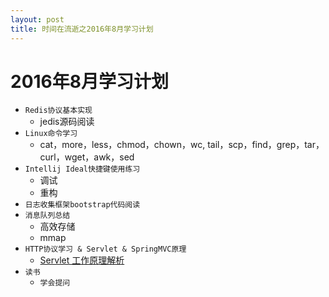 ```yaml
---
layout: post
title: 时间在流逝之2016年8月学习计划
---
```


# 2016年8月学习计划

* `Redis协议基本实现`
	- jedis源码阅读
* `Linux命令学习`
	- cat，more，less，chmod，chown，wc, tail，scp，find，grep，tar，curl，wget，awk，sed
* `Intellij Ideal快捷键使用练习`
	- 调试
	- 重构
* `日志收集框架bootstrap代码阅读`
* `消息队列总结`
	- 高效存储
	- mmap
* `HTTP协议学习 & Servlet & SpringMVC原理`
	- [Servlet 工作原理解析](http://www.ibm.com/developerworks/cn/java/j-lo-servlet/index.html)
* `读书`
	- `学会提问`

